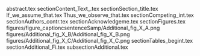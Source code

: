 abstract.tex
sectionContent_Text_.tex
sectionSection_title.tex
If_we_assume_that.tex
Thus_we_observe_that.tex
sectionCompeting_int.tex
sectionAuthors_contr.tex
sectionAcknowledgeme.tex
sectionFigures.tex
figures/figure_captioncsentenceSamp/Additional_fig_X_A.png
figures/Additional_fig_X_B/Additional_fig_X_B.png
figures/Additional_fig_X_C/Additional_fig_X_C.png
sectionTables_begint.tex
sectionAdditional_Fi.tex
subsectionAdditional.tex
